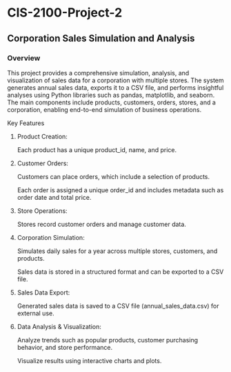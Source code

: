 # CIS-2100-Project-2

## Corporation Sales Simulation and Analysis

### Overview

This project provides a comprehensive simulation, analysis, and visualization of sales data for a corporation with multiple stores. The system generates annual sales data, exports it to a CSV file, and performs insightful analyses using Python libraries such as pandas, matplotlib, and seaborn. The main components include products, customers, orders, stores, and a corporation, enabling end-to-end simulation of business operations.

Key Features

1. Product Creation:

    Each product has a unique product_id, name, and price.

2. Customer Orders:

    Customers can place orders, which include a selection of products.

    Each order is assigned a unique order_id and includes metadata such as order date and total price.

3. Store Operations:

    Stores record customer orders and manage customer data.

4. Corporation Simulation:

    Simulates daily sales for a year across multiple stores, customers, and products.

    Sales data is stored in a structured format and can be exported to a CSV file.

5. Sales Data Export:

    Generated sales data is saved to a CSV file (annual_sales_data.csv) for external use.

6. Data Analysis & Visualization:

    Analyze trends such as popular products, customer purchasing behavior, and store performance.

    Visualize results using interactive charts and plots.

